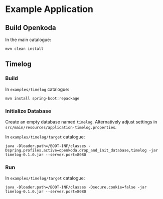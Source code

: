 # Example Application

## Build Openkoda
In the main catalogue: 

```mvn clean install```

## Timelog

### Build

In `examples/timelog` catalogue:

```mvn install spring-boot:repackage```

### Initialize Database

Create an empty database named `timelog`. Alternatively adjust settings in `src/main/resources/application-timelog.properties`.

In `examples/timelog/target` catalogue: 

```
java -Dloader.path=/BOOT-INF/classes -Dspring.profiles.active=openkoda,drop_and_init_database,timelog -jar timelog-0.1.0.jar --server.port=8080
```

### Run

In `examples/timelog/target` catalogue: 

```
java -Dloader.path=/BOOT-INF/classes -Dsecure.cookie=false -jar timelog-0.1.0.jar --server.port=8080
```